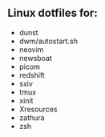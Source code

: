 ## Linux dotfiles for:

- dunst
- dwm/autostart.sh
- neovim
- newsboat
- picom
- redshift
- sxiv
- tmux
- xinit
- Xresources
- zathura
- zsh

